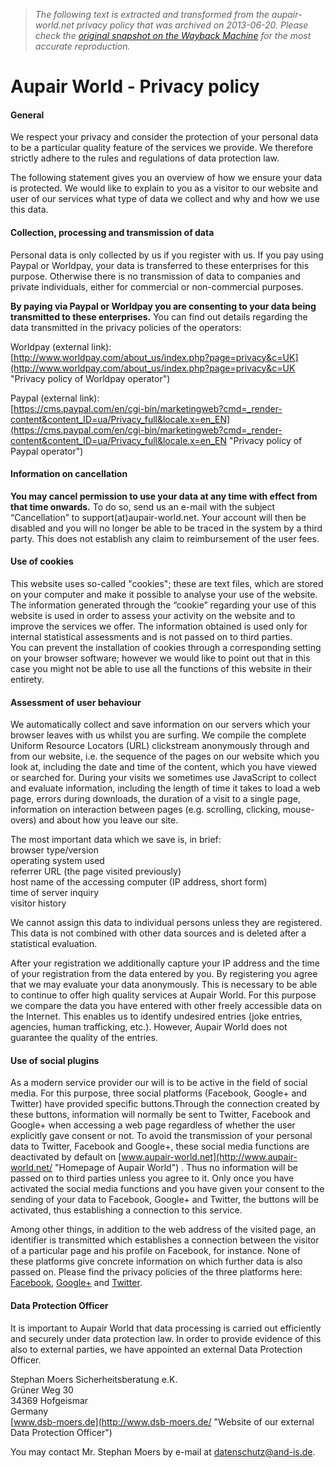 > *The following text is extracted and transformed from the aupair-world.net privacy policy that was archived on 2013-06-20. Please check the [original snapshot on the Wayback Machine](https://web.archive.org/web/20130620193211id_/http%3A//www.aupair-world.net/index.php/tos/privacy_policy) for the most accurate reproduction.*

# Aupair World - Privacy policy

####  General

We respect your privacy and consider the protection of your personal data to be a particular quality feature of the services we provide. We therefore strictly adhere to the rules and regulations of data protection law.

The following statement gives you an overview of how we ensure your data is protected. We would like to explain to you as a visitor to our website and user of our services what type of data we collect and why and how we use this data.

####  Collection, processing and transmission of data

Personal data is only collected by us if you register with us. If you pay using Paypal or Worldpay, your data is transferred to these enterprises for this purpose. Otherwise there is no transmission of data to companies and private individuals, either for commercial or non-commercial purposes.

**By paying via Paypal or Worldpay you are consenting to your data being transmitted to these enterprises.** You can find out details regarding the data transmitted in the privacy policies of the operators:

Worldpay (external link):  
[http://www.worldpay.com/about_us/index.php?page=privacy&c=UK](http://www.worldpay.com/about_us/index.php?page=privacy&c=UK "Privacy policy of Worldpay operator")

Paypal (external link):  
[https://cms.paypal.com/en/cgi-bin/marketingweb?cmd=_render-content&content_ID=ua/Privacy_full&locale.x=en_EN](https://cms.paypal.com/en/cgi-bin/marketingweb?cmd=_render-content&content_ID=ua/Privacy_full&locale.x=en_EN "Privacy policy of Paypal operator")

####  Information on cancellation

**You may cancel permission to use your data at any time with effect from that time onwards.** To do so, send us an e-mail with the subject “Cancellation” to support(at)aupair-world.net. Your account will then be disabled and you will no longer be able to be traced in the system by a third party. This does not establish any claim to reimbursement of the user fees.

####  Use of cookies

This website uses so-called "cookies"; these are text files, which are stored on your computer and make it possible to analyse your use of the website. The information generated through the “cookie” regarding your use of this website is used in order to assess your activity on the website and to improve the services we offer. The information obtained is used only for internal statistical assessments and is not passed on to third parties.  
You can prevent the installation of cookies through a corresponding setting on your browser software; however we would like to point out that in this case you might not be able to use all the functions of this website in their entirety.

####  Assessment of user behaviour

We automatically collect and save information on our servers which your browser leaves with us whilst you are surfing. We compile the complete Uniform Resource Locators (URL) clickstream anonymously through and from our website, i.e. the sequence of the pages on our website which you look at, including the date and time of the content, which you have viewed or searched for. During your visits we sometimes use JavaScript to collect and evaluate information, including the length of time it takes to load a web page, errors during downloads, the duration of a visit to a single page, information on interaction between pages (e.g. scrolling, clicking, mouse-overs) and about how you leave our site.

The most important data which we save is, in brief:  
browser type/version  
operating system used  
referrer URL (the page visited previously)  
host name of the accessing computer (IP address, short form)  
time of server inquiry  
visitor history

We cannot assign this data to individual persons unless they are registered. This data is not combined with other data sources and is deleted after a statistical evaluation.

After your registration we additionally capture your IP address and the time of your registration from the data entered by you. By registering you agree that we may evaluate your data anonymously. This is necessary to be able to continue to offer high quality services at Aupair World. For this purpose we compare the data you have entered with other freely accessible data on the Internet. This enables us to identify undesired entries (joke entries, agencies, human trafficking, etc.). However, Aupair World does not guarantee the quality of the entries.

####  Use of social plugins

As a modern service provider our will is to be active in the field of social media. For this purpose, three social platforms (Facebook, Google+ and Twitter) have provided specific buttons.Through the connection created by these buttons, information will normally be sent to Twitter, Facebook and Google+ when accessing a web page regardless of whether the user explicitly gave consent or not. To avoid the transmission of your personal data to Twitter, Facebook and Google+, these social media functions are deactivated by default on [www.aupair-world.net](http://www.aupair-world.net/ "Homepage of Aupair World") . Thus no information will be passed on to third parties unless you agree to it. Only once you have activated the social media functions and you have given your consent to the sending of your data to Facebook, Google+ and Twitter, the buttons will be activated, thus establishing a connection to this service. 

Among other things, in addition to the web address of the visited page, an identifier is transmitted which establishes a connection between the visitor of a particular page and his profile on Facebook, for instance. None of these platforms give concrete information on which further data is also passed on. Please find the privacy policies of the three platforms here: [Facebook](http://www.facebook.com/about/privacy/ "Privacy policy of Facebook"), [Google+](http://www.google.com/intl/en/policies/privacy/ "Privacy policy of Google+") and [Twitter](http://twitter.com/privacy "Privacy policy of Twitter"). 

####  Data Protection Officer

It is important to Aupair World that data processing is carried out efficiently and securely under data protection law. In order to provide evidence of this also to external parties, we have appointed an external Data Protection Officer.

Stephan Moers Sicherheitsberatung e.K.  
Grüner Weg 30  
34369 Hofgeismar  
Germany  
[www.dsb-moers.de](http://www.dsb-moers.de/ "Website of our external Data Protection Officer")

You may contact Mr. Stephan Moers by e-mail at [datenschutz@and-is.de](mailto:datenschutz@and-is.de "Contact our external Data Protection Officer by e-mail").
